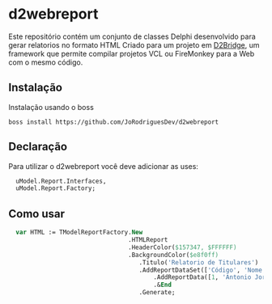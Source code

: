 # d2webreport
Este repositório contém um conjunto de classes Delphi desenvolvido para gerar relatorios no formato HTML Criado para um projeto em [D2Bridge](https://www.d2bridge.com.br/), um framework que permite compilar projetos VCL ou FireMonkey para a Web com o mesmo código.

## Instalação
Instalação usando o boss
```
boss install https://github.com/JoRodriguesDev/d2webreport
```

## Declaração
Para utilizar o d2webreport você deve adicionar as uses:
```pascal
  uModel.Report.Interfaces,
  uModel.Report.Factory;
```

## Como usar
```pascal
  var HTML := TModelReportFactory.New
								 .HTMLReport
								 .HeaderColor($157347, $FFFFFF)
								 .BackgroundColor($e8f0ff)
									.Titulo('Relatorio de Titulares')
									.AddReportDataSet(['Código', 'Nome', 'CPF', 'Situação'])
										.AddReportData([1, 'Antonio Jorge Ruan das Neves', '775.304.570-98', 'Ativo'])
										.&End
									.Generate;
```
